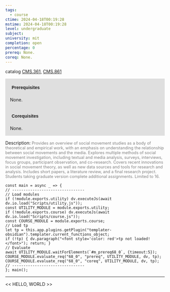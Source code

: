 ```yaml
---
tags:
  - course
ctime: 2024-04-18T00:19:28
mstime: 2024-04-18T00:19:28
level: undergraduate
subject: 
university: mit
completion: open
percentage: 0
prereq: None.
coreq: None.
---
```


catalog [CMS.361](http://student.mit.edu/catalog/mCMSa.html#CMS.361), [CMS.861](http://student.mit.edu/catalog/mCMSa.html#CMS.861)

<span style="display: block; padding: 15px; background-color: rgb(100, 100, 100, 0.2);"><font id="m_prereq68_0" style="display: block; font-family: Arial, sans-serif; font-weight: bold; padding: 5px">Prerequisites</font><br><span id="prereq68_0">None.</span></span>
<span style="display: block; padding: 15px; background-color: rgb(100, 100, 100, 0.2);"><font id="m_coreq68_0" style="display: block; font-family: Arial, sans-serif; font-weight: bold; padding: 5px">Corequisites</font><br><span id="coreq68_0">None.</span></span>

<font style="">Description:</font>
<font style="color: grey; font-size: 0.8rem;">Provides an overview of social movement studies as a body of theoretical and empirical work, with an emphasis on understanding the relationship between social movements and the media. Explores multiple methods of social movement investigation, including textual and media analysis, surveys, interviews, focus groups, participant observation, and co-research. Covers recent innovations in social movement theory, as well as new data sources and tools for research and analysis. Includes short papers, a literature review, and a final research project. Students taking graduate version complete additional assignments. Limited to 16.</font>

```dataviewjs
const main = async _ => {
// --------------------------------
// Load modules
if (!module.exports.utility) dv.executeJs(await dv.io.load("Scripts/utility.js"));
const UTILITY_MODULE = module.exports.utility;
if (!module.exports.course) dv.executeJs(await dv.io.load("Scripts/course.js"));
const COURSE_MODULE = module.exports.course;
// Load tp
let tp = this.app.plugins.getPlugin("templater-obsidian").templater.current_functions_object;
if (!tp) { dv.paragraph("<font style='color: red'>tp not loaded!</font>"); return; }
// Evaluate
await UTILITY_MODULE.waitForElements(`#m_prereq68_0`, {timeout:5});
COURSE_MODULE.evaluate_req("68_0", "prereq", UTILITY_MODULE, dv, tp);
COURSE_MODULE.evaluate_req("68_0", "coreq", UTILITY_MODULE, dv, tp);
// --------------------------------
}; main();
```

---

<< HELLO, WORLD >>
